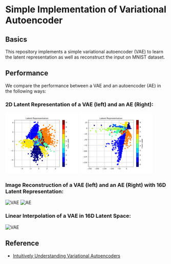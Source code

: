 # Simple Implementation of Variational Autoencoder
## Basics
This repository implements a simple variational autoencoder (VAE) to learn the latent representation as well as reconstruct the input on MNIST dataset.
## Performance
We compare the performance between a VAE and an autoencoder (AE) in the following ways:
### 2D Latent Representation of a VAE (left) and an AE (Right):
<p float="center">
  <img src="/stand%20alone%20implementation/VAE/Figures/Latent%20Representation/vae_2.png" alt="VAE" width="45%"/>
  <img src="/stand%20alone%20implementation/VAE/Figures/Latent%20Representation/ae_2.png" alt="AE" width="45%"/>
</p>

### Image Reconstruction of a VAE (left) and an AE (Right) with 16D Latent Representation:
<p float="center">
  <img src="/stand%20alone%20implementation/VAE/Figures/Reconstruction/vae_16.png" alt="VAE" width="45%"/>
  <img src="/stand%20alone%20implementation/VAE/Figures/Reconstruction/ae_16.png" alt="AE" width="45%"/>
</p>

### Linear Interpolation of a VAE in 16D Latent Space:
<p float="center">
  <img src="/stand%20alone%20implementation/RNN/Figures/Mixture Reconstruction/vae_16_2_7.png" alt="VAE" width="75%"/>
</p>

## Reference

- [Intuitively Understanding Variational Autoencoders](https://towardsdatascience.com/intuitively-understanding-variational-autoencoders-1bfe67eb5daf)

